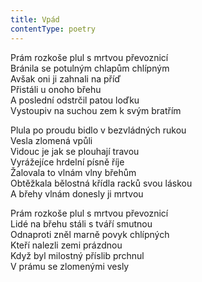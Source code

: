 ```yaml
---
title: Vpád
contentType: poetry
---
```


<section>

Prám rozkoše plul s mrtvou převoznicí  
Bránila se potulným chlapům chlípným  
Avšak oni ji zahnali na příď  
Přistáli u onoho břehu  
A poslední odstrčil patou loďku  
Vystoupiv na suchou zem k svým bratřím

Plula po proudu bidlo v bezvládných rukou  
Vesla zlomená vpůli  
Vidouc je jak se plouhají travou  
Vyrážejíce hrdelní písně říje  
Žalovala to vlnám vlny břehům  
Obtěžkala bělostná křídla racků svou láskou  
A břehy vlnám donesly ji mrtvou

Prám rozkoše plul s mrtvou převoznicí  
Lidé na břehu stáli s tváří smutnou  
Odnaproti zněl marně povyk chlípných  
Kteří nalezli zemi prázdnou  
Když byl milostný příslib prchnul  
V prámu se zlomenými vesly

</section>
